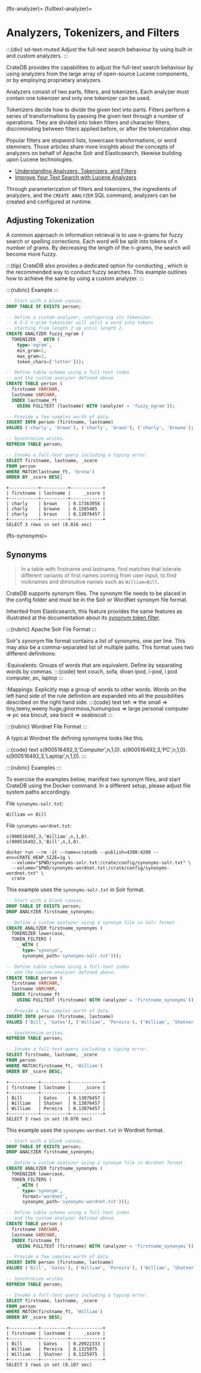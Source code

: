 (fts-analyzer)=
(fulltext-analyzer)=

# Analyzers, Tokenizers, and Filters

:::{div} sd-text-muted
Adjust the full-text search behaviour by using built-in and custom analyzers.
:::

CrateDB provides the capabilities to adjust the full-text search behaviour
by using analyzers from the large array of open-source Lucene components,
or by employing proprietary analyzers.

Analyzers consist of two parts, filters, and tokenizers. Each analyzer must
contain one tokenizer and only one tokenizer can be used.

Tokenizers decide how to divide the given text into parts. Filters perform
a series of transformations by passing the given text through a number of
operations. They are divided into token filters and character filters,
discriminating between filters applied before, or after the tokenization
step.

Popular filters are stopword lists, lowercase transformations, or word
stemmers.
Those articles share more insights about the concepts of analyzers on behalf
of Apache Solr and Elasticsearch, likewise building upon Lucene technologies.

- [Understanding Analyzers, Tokenizers, and Filters]
- [Improve Your Text Search with Lucene Analyzers]

Through parameterization of filters and tokenizers, the ingredients of
analyzers, and the `CREATE ANALYZER` SQL command, analyzers can be created and
configured at runtime. 


## Adjusting Tokenization

A common approach in information retrieval is to use n-grams for fuzzy
search or spelling corrections. Each word will be split into tokens of
n number of grams. By decreasing the length of the n-grams, the search
will become more fuzzy.

:::{tip}
CrateDB also provides a dedicated option for conducting [](#fuzzy-search),
which is the recommended way to conduct fuzzy searches. This example
outlines how to achieve the same by using a custom analyzer.
:::

:::{rubric} Example
:::
```sql
-- Start with a blank canvas.
DROP TABLE IF EXISTS person;

-- Define a custom analyzer, configuring its tokenizer.
-- A 2-2 n-gram tokenizer will split a word into tokens
-- starting from length 2 up until length 2.
CREATE ANALYZER fuzzy_ngram (
  TOKENIZER _ WITH (
    type='ngram',
    min_gram=2,
    max_gram=2,
    token_chars=['letter']));

-- Define table schema using a full-text index 
-- and the custom analyzer defined above.
CREATE TABLE person (
  firstname VARCHAR,
  lastname VARCHAR, 
  INDEX lastname_ft 
    USING FULLTEXT (lastname) WITH (analyzer = 'fuzzy_ngram'));

-- Provide a few samples worth of data.
INSERT INTO person (firstname, lastname)
VALUES ('charly', 'brown'), ('charly', 'braun'), ('charly', 'browne');  

-- Synchronize writes.
REFRESH TABLE person;

-- Invoke a full-text query including a typing error.
SELECT firstname, lastname, _score
FROM person
WHERE MATCH(lastname_ft, 'bronw')
ORDER BY _score DESC;
```

```postgresql
+-----------+----------+------------+
| firstname | lastname |     _score |
+-----------+----------+------------+
| charly    | brown    | 0.17363958 |
| charly    | browne   | 0.1585405  |
| charly    | braun    | 0.13076457 |
+-----------+----------+------------+
SELECT 3 rows in set (0.016 sec)
```


(fts-synonyms)=
## Synonyms

> In a table with firstname and lastname, find matches that tolerate
> different variants of first names coming from user input, to find
> nicknames and diminutive names such as `William=Bill`.

CrateDB supports synonym files. The synonym file needs to be placed in the
config folder and must be in the Solr or WordNet synonym file format.

Inherited from Elasticsearch, this feature provides the same features
as illustrated at the documentation about its [synonym token filter]. 


:::{rubric} Apache Solr File Format
:::

Solr's synonym file format contains a list of synonyms, one per line. This may
also be a comma-separated list of multiple paths.
This format uses two different definitions:

:Equivalents:
    Groups of words that are equivalent. Define by separating words by commas. 
    :::{code} text
    couch, sofa, divan
    ipod, i-pod, i pod
    computer, pc, laptop 
    :::

:Mappings:
    Explicitly map a group of words to other words. Words on the left hand side
    of the rule definition are expanded into all the possibilities described on
    the right hand side.
    :::{code} text
    teh => the
    small => tiny,teeny,weeny
    huge,ginormous,humungous => large
    personal computer => pc
    sea biscuit, sea biscit => seabiscuit
    :::


:::{rubric} Wordnet File Format
:::

A typical Wordnet file defining synonyms looks like this.

:::{code} text
s(900516492,3,'Computer',n,1,0).
s(900516492,3,'PC',n,1,0).
s(900516492,3,'Laptop',n,1,0).
:::


:::{rubric} Examples
:::

To exercise the examples below, manifest two synonym files, and start CrateDB
using the Docker command. In a different setup, please adjust file system paths
accordingly.

File `synonyms-solr.txt`:
```text
William => Bill
```

File `synonyms-wordnet.txt`:
```text
s(900516492,3,'William',n,1,0).
s(900516492,3,'Bill',n,1,0).
```

```shell
docker run --rm -it --name=cratedb --publish=4200:4200 --env=CRATE_HEAP_SIZE=1g \
  --volume="$PWD/synonyms-solr.txt:/crate/config/synonyms-solr.txt" \
  --volume="$PWD/synonyms-wordnet.txt:/crate/config/synonyms-wordnet.txt" \
  crate
```

This example uses the `synonyms-solr.txt` in Solr format.
```sql
-- Start with a blank canvas.
DROP TABLE IF EXISTS person;
DROP ANALYZER firstname_synonyms;

-- Define a custom analyzer using a synonym file in Solr format.
CREATE ANALYZER firstname_synonyms (
  TOKENIZER lowercase,
  TOKEN_FILTERS (
    _ WITH (
      type='synonym',
      synonyms_path='synonyms-solr.txt')));

-- Define table schema using a full-text index 
-- and the custom analyzer defined above.
CREATE TABLE person (
  firstname VARCHAR,
  lastname VARCHAR, 
  INDEX firstname_ft 
    USING FULLTEXT (firstname) WITH (analyzer = 'firstname_synonyms'));

-- Provide a few samples worth of data.
INSERT INTO person (firstname, lastname)
VALUES ('Bill', 'Gates'), ('William', 'Pereira'), ('William', 'Shatner');  

-- Synchronize writes.
REFRESH TABLE person;

-- Invoke a full-text query including a typing error.
SELECT firstname, lastname, _score
FROM person
WHERE MATCH(firstname_ft, 'William')
ORDER BY _score DESC;
```

```postgresql
+-----------+----------+------------+
| firstname | lastname |     _score |
+-----------+----------+------------+
| Bill      | Gates    | 0.13076457 |
| William   | Shatner  | 0.13076457 |
| William   | Pereira  | 0.13076457 |
+-----------+----------+------------+
SELECT 3 rows in set (0.070 sec)
```

This example uses the `synonyms-wordnet.txt` in Wordnet format.
```sql
-- Start with a blank canvas.
DROP TABLE IF EXISTS person;
DROP ANALYZER firstname_synonyms;

-- Define a custom analyzer using a synonym file in Wordnet format.
CREATE ANALYZER firstname_synonyms (
  TOKENIZER lowercase,
  TOKEN_FILTERS (
    _ WITH (
      type='synonym',
      format='wordnet',
      synonyms_path='synonyms-wordnet.txt')));

-- Define table schema using a full-text index 
-- and the custom analyzer defined above.
CREATE TABLE person (
  firstname VARCHAR,
  lastname VARCHAR, 
  INDEX firstname_ft 
    USING FULLTEXT (firstname) WITH (analyzer = 'firstname_synonyms'));

-- Provide a few samples worth of data.
INSERT INTO person (firstname, lastname)
VALUES ('Bill', 'Gates'), ('William', 'Pereira'), ('William', 'Shatner');  

-- Synchronize writes.
REFRESH TABLE person;

-- Invoke a full-text query including a typing error.
SELECT firstname, lastname, _score
FROM person
WHERE MATCH(firstname_ft, 'William')
ORDER BY _score DESC;
```

```postgresql
+-----------+----------+------------+
| firstname | lastname |     _score |
+-----------+----------+------------+
| Bill      | Gates    | 0.20922333 |
| William   | Pereira  | 0.1325975  |
| William   | Shatner  | 0.1325975  |
+-----------+----------+------------+
SELECT 3 rows in set (0.107 sec)
```


[custom-analyzers-fuzzy]: https://community.cratedb.com/t/fuzzy-search-synonyms/889
[Improve Your Text Search with Lucene Analyzers]: https://medium.com/@dagliberkay/elastic-text-search-6b778de9b753
[synonym token filter]: https://www.elastic.co/guide/en/elasticsearch/reference/8.9/analysis-synonym-tokenfilter.html
[Understanding Analyzers, Tokenizers, and Filters]: https://solr.apache.org/guide/solr/latest/indexing-guide/document-analysis.html
